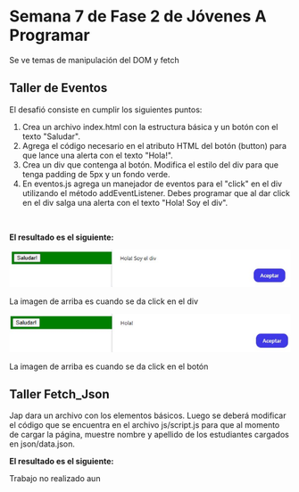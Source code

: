 <h1>Semana 7 de Fase 2 de Jóvenes A Programar</h1> 
<p>Se ve temas de manipulación del DOM y fetch</p>

<h2> Taller de Eventos</h2> 
<p>El desafió consiste en cumplir los siguientes puntos:</p>
<ol>
<li>Crea un archivo index.html con la estructura básica y un botón con el texto "Saludar".</li>
<li>Agrega el código necesario en el atributo HTML del botón (button) para que lance una alerta con el texto "Hola!".</li>
<li>Crea un div que contenga al botón. Modifica el estilo del div para que tenga padding de 5px y un fondo verde.</li>
<li>En eventos.js agrega un manejador de eventos para el "click" en el div utilizando el método addEventListener. Debes programar que al dar click en el div salga una alerta con el texto "Hola! Soy el div".</li>
</ol> <br>

<p><b> El resultado es el siguiente: </b></p>
<img src="tallerEventos/prueba1.jpg">
<p>La imagen de arriba es cuando se da click en el div</p>
<img src="tallerEventos/prueba2.jpg">
<p>La imagen de arriba es cuando se da click en el botón</p>

<h2>Taller Fetch_Json</h2>
<p>Jap dara un archivo con los elementos básicos. Luego se deberá modificar el código que se encuentra en el archivo js/script.js para que al momento de cargar la página, muestre nombre y apellido de los estudiantes cargados en json/data.json.</p>

<p><b>El resultado es el siguiente:</b></p>
Trabajo no realizado aun